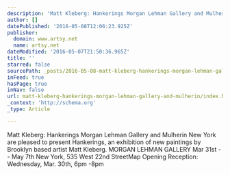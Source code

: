 ```yaml
---
description: 'Matt Kleberg: Hankerings Morgan Lehman Gallery and Mulherin New York are pleased to present Hankerings, an exhibition of new paintings by Brooklyn based artist Matt Kleberg. MORGAN LEHMAN GALLERY Mar 31st – May 7th New York, 535 West 22nd StreetMap Opening Reception: Wednesday, Mar. 30th, 6pm -8pm'
author: []
datePublished: '2016-05-08T12:06:23.925Z'
publisher:
  domain: www.artsy.net
  name: artsy.net
dateModified: '2016-05-07T21:50:36.965Z'
title: ''
starred: false
sourcePath: _posts/2016-05-08-matt-kleberg-hankerings-morgan-lehman-gallery-and-mulherin.md
inFeed: true
hasPage: true
inNav: false
url: matt-kleberg-hankerings-morgan-lehman-gallery-and-mulherin/index.html
_context: 'http://schema.org'
_type: Article

---
```

Matt Kleberg: Hankerings Morgan Lehman Gallery and Mulherin New York are pleased to present Hankerings, an exhibition of new paintings by Brooklyn based artist Matt Kleberg. MORGAN LEHMAN GALLERY Mar 31st -- May 7th New York, 535 West 22nd StreetMap Opening Reception: Wednesday, Mar. 30th, 6pm -8pm